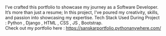 I’ve crafted this portfolio to showcase my journey as a Software Developer. It’s more than just a resume; In this project, I've poured my creativity, skills, and passion into showcasing my expertise. 
Tech Stack Used During Project : Python , Django , HTML , CSS , JS , Bootstrap.
<br/>
Check out my portfolio here : https://sanskarportfolio.pythonanywhere.com/
